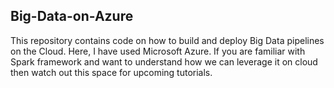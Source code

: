 ## Big-Data-on-Azure
This repository contains code on how to build and deploy Big Data pipelines on the Cloud. Here, I have used Microsoft Azure. If you are familiar with Spark framework and want to understand how we can leverage it on cloud then watch out this space for upcoming tutorials.
